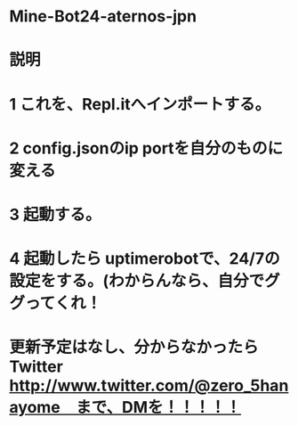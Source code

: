 # Mine-Bot24-aternos-jpn
# 説明
# 1 これを、Repl.itへインポートする。
# 2 config.jsonのip portを自分のものに変える
# 3 起動する。
# 4 起動したら uptimerobotで、24/7の設定をする。(わからんなら、自分でググってくれ！
# 更新予定はなし、分からなかったら Twitter http://www.twitter.com/@zero_5hanayome　まで、DMを！！！！！
